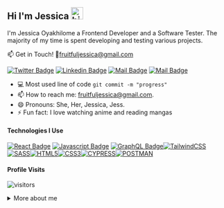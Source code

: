 ## Hi I'm Jessica <img src="https://user-images.githubusercontent.com/1303154/88677602-1635ba80-d120-11ea-84d8-d263ba5fc3c0.gif" width="28px" height="28px" alt="hi">

I'm Jessica Oyakhilome a Frontend Developer and a Software Tester. The majority of my time is spent developing and testing various projects.

:mailbox: Get in Touch! 
:email:fruitfuljessica@gmail.com

[![Twitter Badge](https://img.shields.io/badge/-@OyakhilomeJess1-1ca0f1?style=flat&labelColor=1ca0f1&logo=twitter&logoColor=white&link=https://twitter.com/Ipenywis)](https://twitter.com/OyakhilomeJess1) [![Linkedin Badge](https://img.shields.io/badge/-jessicaoyaks-0e76a8?style=flat&labelColor=0e76a8&logo=linkedin&logoColor=white)](https://www.linkedin.com/in/jessicaoyaks/) [![Mail Badge](https://img.shields.io/badge/-@jessyoyaks-e84393?style=flat&labelColor=e84393&logo=instagram&logoColor=white)](https://www.instagram.com/jessyoyaks/) [![Mail Badge](https://img.shields.io/badge/-fruitfuljessica-c0392b?style=flat&labelColor=c0392b&logo=gmail&logoColor=white)](mailto:fruitfuljessica@gmail.com)

- :computer: Most used line of code `git commit -m "progress"`
- 📫 How to reach me: fruitfuljessica@gmail.com.
- 😄 Pronouns: She, Her, Jessica, Jess.
- ⚡ Fun fact: I love watching anime and reading mangas

#### Technologies I Use

[![React Badge](https://img.shields.io/badge/-React-61DBFB?style=for-the-badge&labelColor=black&logo=react&logoColor=61DBFB)](#) [![Javascript Badge](https://img.shields.io/badge/-Javascript-F0DB4F?style=for-the-badge&labelColor=black&logo=javascript&logoColor=F0DB4F)](#) [![GraphQL Badge](https://img.shields.io/badge/-GraphQl-e535ab?style=for-the-badge&labelColor=black&logo=node.js&logoColor=e535ab)](#)[![TailwindCSS](https://img.shields.io/badge/-tailwindCSS-59C1BD?style=for-the-badge&labelColor=black&logo=tailwindcss&logoColor=59C1BD)](#)[![SASS](https://img.shields.io/badge/-SASS-FF8FB1?style=for-the-badge&labelColor=black&logo=sass&logoColor=FF8FB1)](#)[![HTML5](https://img.shields.io/badge/-HTML5-FD841F?style=for-the-badge&labelColor=black&logo=html5&logoColor=FD841F)](#)[![CSS3](https://img.shields.io/badge/-CSS3-2192FF?style=for-the-badge&labelColor=black&logo=css3&logoColor=2192FF)](#)[![CYPRESS](https://img.shields.io/badge/-CYPRESS-628E90?style=for-the-badge&labelColor=black&logo=cypress&logoColor=628E90)](#)[![POSTMAN](https://img.shields.io/badge/-POSTMAN-FD841F?style=for-the-badge&labelColor=black&logo=postman&logoColor=FD841F)](#)


#### Profile Visits

<!-- ![visitors](https://visitor-badge.glitch.me/badge?page_id=jam-jam200.jam-jam200&left_color=gray&right_color=red) -->
![visitors](https://visitor-badge.glitch.me/badge?page_id=jam-jam200.jam-jam200)


<details>
<summary>More about me</summary>
<br >

I enjoy taking care of kids :smiley:

#### My GitHub Stats

<!--START_SECTION:waka-->

```text
From: 15 November 2022 - To: 20 February 2023

Total Time: 97 hrs 39 mins

JavaScript   47 hrs          >>>>>>>>>>>>-------------   48.14 %
CSS          20 hrs 3 mins   >>>>>--------------------   20.54 %
SCSS         17 hrs 8 mins   >>>>---------------------   17.56 %
HTML         9 hrs 39 mins   >>-----------------------   09.89 %
EJS          1 hr 20 mins    -------------------------   01.38 %
JSON         1 hr 6 mins     -------------------------   01.13 %
```

<!--END_SECTION:waka-->

[![Anurag's GitHub stats](https://github-readme-stats.vercel.app/api?username=jam-jam200&hide=contribs,prs&theme=dracula)](https://github.com/anuraghazra/github-readme-stats)

</details>

